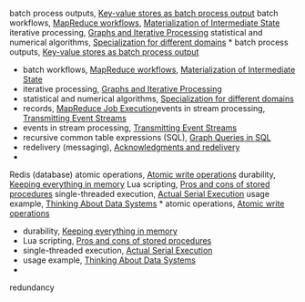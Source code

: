 batch process outputs, [Key-value stores as batch process output](ch10.html#idm140605757882560)
batch workflows, [MapReduce workflows](ch10.html#idm140605758136256), [Materialization of Intermediate State](ch10.html#idm140605757680336)
iterative processing, [Graphs and Iterative Processing](ch10.html#idm140605757572176)
statistical and numerical algorithms, [Specialization for different domains](ch10.html#idm140605757430576) * batch process outputs, [Key-value stores as batch process output](ch10.html#idm140605757882560)
* batch workflows, [MapReduce workflows](ch10.html#idm140605758136256), [Materialization of Intermediate State](ch10.html#idm140605757680336)
* iterative processing, [Graphs and Iterative Processing](ch10.html#idm140605757572176)
* statistical and numerical algorithms, [Specialization for different domains](ch10.html#idm140605757430576)
* records, [MapReduce Job Execution](ch10.html#idm140605758203936)events in stream processing, [Transmitting Event Streams](ch11.html#idm140605757347136)
* events in stream processing, [Transmitting Event Streams](ch11.html#idm140605757347136)
* recursive common table expressions (SQL), [Graph Queries in SQL](ch02.html#idm140605781410720)
* redelivery (messaging), [Acknowledgments and redelivery](ch11.html#idm140605757199216)
* 
Redis (database) atomic operations, [Atomic write operations](ch07.html#idm140605762121312)
durability, [Keeping everything in memory](ch03.html#idm140605777982016)
Lua scripting, [Pros and cons of stored procedures](ch07.html#idm140605761551520)
single-threaded execution, [Actual Serial Execution](ch07.html#idm140605761615872)
usage example, [Thinking About Data Systems](ch01.html#idm140605786427872) * atomic operations, [Atomic write operations](ch07.html#idm140605762121312)
* durability, [Keeping everything in memory](ch03.html#idm140605777982016)
* Lua scripting, [Pros and cons of stored procedures](ch07.html#idm140605761551520)
* single-threaded execution, [Actual Serial Execution](ch07.html#idm140605761615872)
* usage example, [Thinking About Data Systems](ch01.html#idm140605786427872)
* 
redundancy